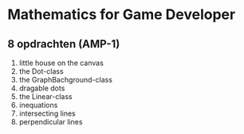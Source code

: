 # Mathematics for Game Developer

## 8 opdrachten (AMP-1)

1. little house on the canvas
2. the Dot-class
3. the GraphBachground-class
4. dragable dots
5. the Linear-class
6. inequations
7. intersecting lines
8. perpendicular lines
